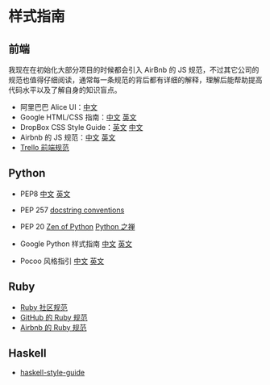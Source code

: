 # 样式指南

## 前端

我现在在初始化大部分项目的时候都会引入 AirBnb 的 JS 规范，不过其它公司的规范也值得仔细阅读，通常每一条规范的背后都有详细的解释，理解后能帮助提高代码水平以及了解自身的知识盲点。

- 阿里巴巴 Alice UI：[中文](http://aliceui.org/docs/rule.html)
- Google HTML/CSS 指南：[中文](http://lingyu.wang/2014/05/04/google-style-guide/)
  [英文](https://google-styleguide.googlecode.com/svn/trunk/htmlcssguide.xml)
- DropBox CSS Style Guide：[英文](https://github.com/dropbox/css-style-guide)
  [中文](https://gist.github.com/kxxoling/ba20e1339ca66fcad445)
- Airbnb 的 JS 规范：[中文](https://github.com/yuche/javascript)
[英文](https://github.com/airbnb/javascript)
- [Trello 前端规范](https://gist.github.com/bobbygrace/9e961e8982f42eb91b80)


## Python

- PEP8
[中文]()
[英文]()

- PEP 257
[docstring conventions](http://legacy.python.org/dev/peps/pep-0257/)

- PEP 20
[Zen of Python](http://legacy.python.org/dev/peps/pep-0020/)
[Python 之禅]()

- Google Python 样式指南
[中文](http://zh-google-styleguide.readthedocs.org/)
[英文](http://google.github.io/styleguide/pyguide.html)

- Pocoo 风格指引
[中文](http://www.pythondoc.com/flask/styleguide.html)
[英文](http://www.pocoo.org/internal/styleguide/)


## Ruby

- [Ruby 社区规范](https://github.com/bbatsov/ruby-style-guide)
- [GitHub 的 Ruby 规范](https://github.com/styleguide/ruby)
- [Airbnb 的 Ruby 规范](https://github.com/airbnb/ruby)


## Haskell

- [haskell-style-guide](https://github.com/chrisdone/haskell-style-guide)


